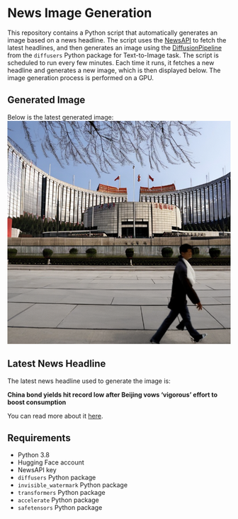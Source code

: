 # News Image Generation
This repository contains a Python script that automatically generates an image based on a news headline. The script uses the [NewsAPI](https://newsapi.org/) to fetch the latest headlines, and then generates an image using the [DiffusionPipeline](https://github.com/huggingface/diffusers) from the `diffusers` Python package for Text-to-Image task.
The script is scheduled to run every few minutes. Each time it runs, it fetches a new headline and generates a new image, which is then displayed below. The image generation process is performed on a GPU.

## Generated Image
Below is the latest generated image:
![Generated Image](image.png)

## Latest News Headline
The latest news headline used to generate the image is:

**China bond yields hit record low after Beijing vows ‘vigorous’ effort to boost consumption**

You can read more about it [here](https://news.google.com/rss/articles/CBMicEFVX3lxTFA2azJlRnpwLXNJZi1oalBqX0JER0xwTUkta0tvYjhkY21HOHBaajhKZ1RfM0ZtaGRhMkMyMExBUHlabC04VTVCeVhhLVVkaXpyM1M1bEZaUmlaTm4yN3pkRmZieE5DT2NLRFlGanh3bGs?oc=5).

## Requirements
- Python 3.8
- Hugging Face account
- NewsAPI key
- `diffusers` Python package
- `invisible_watermark` Python package
- `transformers` Python package
- `accelerate` Python package
- `safetensors` Python package
